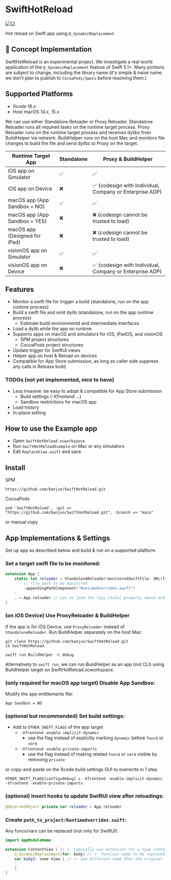 # SwiftHotReload
[![CI](https://github.com/banjun/SwiftHotReload/actions/workflows/main.yml/badge.svg)](https://github.com/banjun/SwiftHotReload/actions/workflows/main.yml)

Hot reload on Swift app using `@_dynamicReplacement`

## 🚧 Concept Implementation

SwiftHotReload is an experimental project. We investigate a real world application of the `@_dynamicReplacement` feature of Swift 5.1+. Many portions are subject to change, including the library name (it's simple & naive name. we don't plan to publish to `CocoaPods/Specs` before resolving them.)

## Supported Platforms

* Xcode 16.x
* Host macOS 14.x, 15.x

We can use either Standalone Reloader or Proxy Reloader. Standalone Reloader runs all required tasks on the runtime target process. Proxy Reloader runs on the runtime target process and receives dylibs from BuildHelper via network. BuildHelper runs on the host Mac and monitors file changes to build the file and send dylibs to Proxy on the target.

| Runtime Target App            | Standalone | Proxy & BuildHelper |    
|-------------------------------|------------|---------------------|
| iOS app on Simulator          | ✅         | ✅ |
| iOS app on Device             | ❌         | ✅ (codesign with Individual, Company or Enterprise ADP) |
| macOS app (App Sandbox = NO)  | ✅         | ✅ |
| macOS app (App Sandbox = YES) | ❌         | ❌ (codesign cannot be trusted to load) |
| macOS app (Designed for iPad) | ❌         | ❌ (codesign cannot be trusted to load) |
| visionOS app on Simulator     | ✅         | ✅ |
| visionOS app on Device        | ❌         | ✅ (codesign with Individual, Company or Enterprise ADP) |


## Features

* Monitor a swift file for trigger a build (standalone, run on the app runtime process)
* Build a swift file and emit dylib (standalone, run on the app runtime process)
    * Estimate build environmentd and intermediate interfaces
* Load a dylib while the app on runtime
* Supports apps on macOS and simulators for iOS, iPadOS, and visionOS
   * SPM project structures
   * CocoaPods project structures
* Update trigger for SwiftUI views
* Helper app on host & Reload on devices
* Compatible for App Store submission, as long as caller side suppress any calls in Release build

### TODOs (not yet implemented, nice to have)

* Less invasive: be easy to adopt & compatible for App Store submission
    * Build settings (-Xfrontend ...)
    * Sandbox restrictions for macOS app
* Load history
* In-place editing

## How to use the Example app

* Open `SwiftHotReload.xcworkspace`
* Run `SwiftHotReloadExample` on Mac or any simulators
* Edit `ReplaceView.swift` and save

## Install

SPM

```
https://github.com/banjun/SwiftHotReload.git
```

CocoaPods

```
pod 'SwiftHotReload', :git => "https://github.com/banjun/SwiftHotReload.git", :branch => "main"
```

or manual copy

## App Implementations & Settings

Set up app as described below and build & run on a supported platform.

### Set a target swift file to be monitored:

```swift
extension App {
    static let reloader = StandaloneReloader(monitoredSwiftFile: URL(fileURLWithPath: #filePath).deletingLastPathComponent()
        // file path to be monitored
        .appendingPathComponent("RuntimeOverrides.swift")
    :        
    _ = App.reloader // use to load the lazy static property above and start a file monitor
}
```

### (on iOS Device) Use ProxyReloader & BuildHelper

If the app is for iOS Device, use `ProxyReloader` instead of `StandaloneReloader`. Run BuildHelper separately on the host Mac:

```
git clone https://github.com/banjun/SwiftHotReload.git
cd SwiftHotReload

swift run BuildHelper -c debug
```

Alternatively to `swift run`, we can run BuildHelper as an app (not CLI) using BuildHelper target on SwiftHotReload.xcworkspace.

### (only required for macOS app target) Disable App Sandbox:

Modify the app entitlements file:

```
App Sandbox = NO
```

### (optional but recommended) Set build settings:

* Add to `OTHER_SWIFT_FLAGS` of the app target
    * `-Xfrontend` `-enable-implicit-dynamic`
        * use the flag instead of explicitly marking `dynamic` before `func`s or `var`s
    * `-Xfrontend` `-enable-private-imports`
        * use the flag instead of making related  `func`s or `var`s visible by removing `private`

or copy-and-paste on the Xcode build settings GUI to overwrite in 1 step.

```
OTHER_SWIFT_FLAGS[config=Debug] = -Xfrontend -enable-implicit-dynamic -Xfrontend -enable-private-imports
```

### (optional) Insert hooks to update SwiftUI view after reloadings:

```swift
@ObservedObject private var reloader = App.reloader
```

### Create `path_to_project/RuntimeOverrides.swift`:

Any funcs/vars can be replaced (not only for SwiftUI). 

```swift
import AppModuleName

extension ContentView { // <- typically use extension for a type containing func/var to be replaced
    @_dynamicReplacement(for: body) // <- func/var name to be replaced
    var body2: some View { // <- use different name than the original
    :
    }
} 
```
